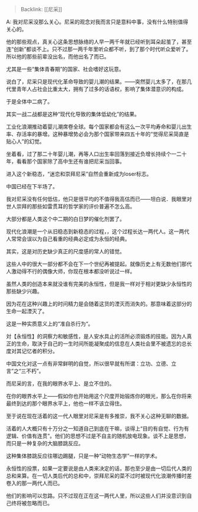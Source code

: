 > Backlink: [[尼采]]

A: 我对尼采没那么关心。尼采的观念对我而言只是意料中事，没有什么特别值得关心的。

他的那些观点，真关心这条思想脉络的人早一两千年就已经听到耳朵起茧了，甚至连“创新”都谈不上。只不过那一两千年里听众都不听，到了那个时代听众爱听了。所以他的那些前辈没出名，而他出名了而已。

尤其是一些“集体青春期”的国家、社会嗜好这玩意。

说白了，尼采只是现代化革命导致的婴儿潮的结果。——突然婴儿太多了，在那几代里青年人占社会比重太大，拥有了过多的话语权，影响了集体潜意识的构成。

于是全体中二病了。

其实一战二战都是这种“现代化导致的集体低幼化”的结果。

工业化浪潮推动着婴儿潮席卷全球。每个国家都会有这么一次平均寿命和婴儿出生率、存活率的暴增。这种暴增势必会为那个国家带来四五十年的“觉得尼采简直是贴心人”的幻觉。

坐着看，过了那二十年婴儿潮，再等人口出生率回落到接近负增长持续个一二十年，看看那个国家除了高中生还有谁把尼采当回事。

进入这个新稳态，“迷恋和崇拜尼采”自然会重新成为loser标志。

中国已经在下半场了。

我对尼采没有任何低估，他只是很平均的不值得我高估而已——坦白说．我眼里对世人崇拜的那些如雷贯耳的哲学家的评价普遍不怎么高。

大部分都是人类这个中二期的白日梦的催化剂罢了。

现代化浪潮是一个从旧稳态到新稳态的过程，，这个过程长达一两代人。这一两代人常常会误以为自己看重的经典必定成为永恒的经典。

其实，这是对历史缺少真正的尺度感的常人的错觉。

这些人中的很大一部分都不会在下一个世纪再被提起。就像历史上有无数他们那代人激动得不行的偶像大师，你现在根本都没听说过一样。

虽然人类的创造本来就没谁有完美的永恒性，但是我一样对于相对更缺少永恒性的那些缺少兴趣。

因为花在这种兴趣上的时问精力是会随着这货的湮灭而消失的。那意味着这部分的生命一起湮灭了。

这是一种实质意义上的“准自杀行为“。

対【永恒性】的洞察力和敏感性，是人安水具止的活所必须锻炼的技能。因为人真正的生命，取決于自己的一生时间所能凝聚成的信息在人类社会里不被遗忘的总长度对其记忆者的积分。

中国文化对这一点有非常鲜明的自觉，所以很早就有所谓：立功、立德、立言”之“三不朽”。

而尼采的言，在我的眼界水平上、是立不住的。

在你的眼界水平上——假如你也开始用这个尺度开始锻炼你的眼光，那么在你将来最终到达的那个眼界水平上，他也一样不该立得住。

至于说在现在活着的这一代人眼里对尼采是有多推崇，我不关心这种无聊的数据。

活着的人大概只有十万分之一知道自己到底在干嘛，谈得上“目的有自觉、行为有逻辑、价值有连贯”。他们的思想不过是不自主的随机放电现象。谈不上是思想，而只是一种复杂的大脑膝跳反应。

这种集体膝跳反应往哪边踢腿，只是一种“动物生态学”一样的学术。

永恒性的投票，如果一定要说是由人类来决定的话，那也至少是由一切后代人类的总和来算。在一切人类后代的总和中，崇拜尼采的菜不过时被现代化浪潮传播时差卷入的那一两代人而已。

他们的影响可以忽路。只不过现在正在这一两代人里，所以这些人们并没意识到自己终将被忽略而已。
